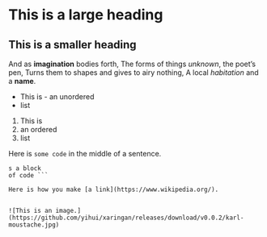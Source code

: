 # This is a large heading
## This is a smaller heading
And as **imagination** bodies forth, 
The forms of things *unknown*, the poet’s pen, 
Turns them to shapes and gives to airy nothing, 
A local *habitation* and a **name**. 
- This is - an unordered 
- list 
1. This is 
2. an ordered 
3. list 

Here is `some code` in the  middle of a sentence. 
``` This i
s a block 
of code ``` 

Here is how you make [a link](https://www.wikipedia.org/).


![This is an image.](https://github.com/yihui/xaringan/releases/download/v0.0.2/karl-moustache.jpg)
